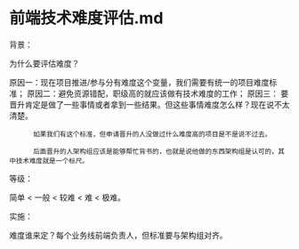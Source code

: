 # 前端技术难度评估.md

背景：

为什么要评估难度？

原因一：现在项目推进/参与分有难度这个变量，我们需要有统一的项目难度标准；
原因二：避免资源错配，职级高的就应该做有技术难度的工作；
原因三：
          要晋升肯定是做了一些事情或者拿到一些结果。但这些事情难度怎么样？现在说不太清楚。

          如果我们有这个标准，但申请晋升的人没做过什么难度高的项目是不是说不过去。

          后面晋升的人架构组应该是能够帮忙背书的，也就是说他做的东西架构组是认可的，其中技术难度就是一个标尺。



等级：

简单 < 一般 < 较难 < 难 < 极难。



实施：

难度谁来定？每个业务线前端负责人，但标准要与架构组对齐。